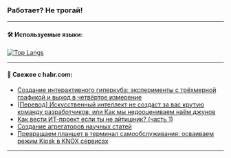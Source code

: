 ### Работает? Не трогай!

---
<!--
#### 🛠️ Technical stack:

![Java](https://img.shields.io/badge/Java-informational?logo=Oracle&style=flat&logoColor=white&color=FF4500)
![Kotlin](https://img.shields.io/badge/Kotlin-informational?logo=Kotlin&style=flat&logoColor=white&color=774D97)
![TS](https://img.shields.io/badge/TypeScript-informational?logo=typeScript&style=flat&logoColor=black&color=017acc)
![Python](https://img.shields.io/badge/Python-informational?logo=Python&style=flat&logoColor=black&color=ffdd54) <br>
![Spring](https://img.shields.io/badge/Spring-informational?logo=Spring&style=flat&logoColor=white&color=6DB33F) 
![SpringBoot](https://img.shields.io/badge/SpringBoot-informational?logo=SpringBoot&style=flat&logoColor=white&color=6DB33F)
![Nest](https://img.shields.io/badge/NestJS-informational?logo=NestJS&style=flat&logoColor=white&color=E0234E) 
![NodeJS](https://img.shields.io/badge/NodeJS-informational?logo=node.js&style=flat&logoColor=white&color=70A760)<br>
![PostgreSQL](https://img.shields.io/badge/PostgreSQL-informational?logo=PostgreSQL&style=flat&logoColor=white&color=DAA520)
![MongoDB](https://img.shields.io/badge/MongoDB-informational?logo=MongoDB&style=flat&logoColor=white&color=870000)
![Apache](https://img.shields.io/badge/Apache-informational?logo=apache&style=flat&logoColor=white&color=f74e28)

___ 
-->

#### 🛠️ Используемые языки:

[![Top Langs](https://github-readme-stats-u2qms2cxw-advtsettinggmailcoms-projects.vercel.app/api/top-langs/?username=zloylis&langs_count=10&hide_title=true&title_color=e6edf3&size_weight=0.5&count_weight=0.5&layout=compact&hide_progress=true&hide_border=true&theme=dracula)](https://github.com/zloylis)

<!---


####  :octocat:&nbsp;&nbsp; Статистика:

![GitHub stats](https://github-readme-stats-u2qms2cxw-advtsettinggmailcoms-projects.vercel.app/api?username=zloylis&show_icons=true&hide_border=true&theme=dracula&title_color=e6edf3&include_all_commits=true&count_private=true&hide_rank=false&hide_title=true&rank_icon=github)
-->
---

#### 💬 Свежее с habr.com:

<!-- BLOG-POST-LIST:START -->
- [Создание интерактивного гиперкуба: эксперименты с трёхмерной графикой и выход в четвёртое измерение](https://habr.com/ru/articles/846772/?utm_source=habrahabr&utm_medium=rss&utm_campaign=846772)
- [[Перевод] Искусственный интеллект не создаст за вас крутую команду разработчиков, или Как мы недооцениваем наём джунов](https://habr.com/ru/companies/netologyru/articles/845776/?utm_source=habrahabr&utm_medium=rss&utm_campaign=845776)
- [Как вести ИТ-проект если ты не айтишник? &lpar;часть 1&rpar;](https://habr.com/ru/articles/846726/?utm_source=habrahabr&utm_medium=rss&utm_campaign=846726)
- [Создание агрегаторов научных статей](https://habr.com/ru/articles/846704/?utm_source=habrahabr&utm_medium=rss&utm_campaign=846704)
- [Превращаем планшет в терминал самообслуживания: осваиваем режим Kiosk в KNOX сервисах](https://habr.com/ru/companies/samsung/articles/846654/?utm_source=habrahabr&utm_medium=rss&utm_campaign=846654)
<!-- BLOG-POST-LIST:END -->

---
